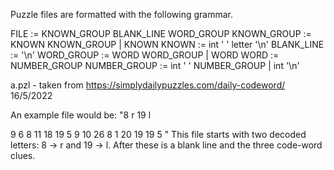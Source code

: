 Puzzle files are formatted with the following grammar.

FILE           := KNOWN_GROUP BLANK_LINE WORD_GROUP
KNOWN_GROUP    := KNOWN KNOWN_GROUP
                | KNOWN
KNOWN          := int ' ' letter '\n'
BLANK_LINE     := '\n'
WORD_GROUP     := WORD WORD_GROUP
                | WORD
WORD           := NUMBER_GROUP
NUMBER_GROUP   := int ' ' NUMBER_GROUP
                | int '\n'

a.pzl - taken from https://simplydailypuzzles.com/daily-codeword/ 16/5/2022

An example file would be:
"8 r
19 l

9 6 8 11 18 19
5 9 10 26
8 1 20 19 19 5
"
This file starts with two decoded letters: 8 -> r and 19 -> l. After these is a blank line
and the three code-word clues.
